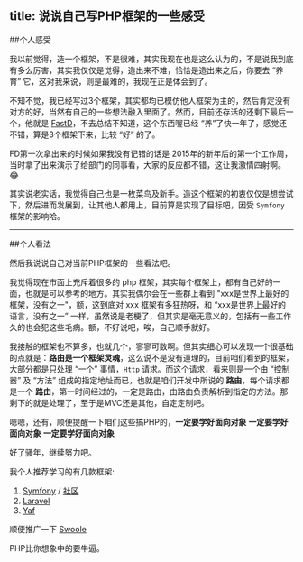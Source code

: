 title: 说说自己写PHP框架的一些感受
---
##个人感受

我以前觉得，造一个框架，不是很难，其实我现在也是这么认为的，不是说我到底有多么厉害，其实我仅仅是觉得，造出来不难，恰恰是造出来之后，你要去 “养育” 它，这对我来说，则是最难的，我现在正是体会到了。

不知不觉，我已经写过3个框架，其实都均已模仿他人框架为主的，然后肯定没有对方的好，当然有自己的一些想法融入里面了。然而，目前还存活的还剩下最后一个，他就是 [FastD](https://github.com/JanHuang/fastD)，不去总结不知道，这个东西喔已经 “养”了快一年了，感觉还不错，算是3个框架下来，比较 “好” 的了。

FD第一次拿出来的时候如果我没有记错的话是 2015年的新年后的第一个工作周，当时拿了出来演示了给部门的同事看，大家的反应都不错，这让我激情四射啊。😂

其实说老实话，我觉得自己也是一枚菜鸟及新手。造这个框架的初衷仅仅是想尝试下，然后进而发展到，让其他人都用上，目前算是实现了目标吧，因受 `Symfony` 框架的影响哈。

----

##个人看法

然后我说说自己对当前PHP框架的一些看法吧。

我觉得现在市面上充斥着很多的 php 框架，其实每个框架上，都有自己好的一面，也就是可以参考的地方。其实我偶尔会在一些群上看到 "xxx是世界上最好的框架，没有之一"，额，这到底对 xxx 框架有多狂热呀，和 “xxx是世界上最好的语言，没有之一” 一样，虽然说是老梗了，但其实是毫无意义的，包括有一些工作久的也会犯这些毛病。额，不好说吧，唉，自己顺手就好。

我接触的框架也不算多，也就几个，寥寥可数啊。但其实细心可以发现一个很基础的点就是：**路由是一个框架灵魂**，这么说不是没有道理的，目前咱们看到的框架，大部分都是只处理 “一个” 事情，`Http` 请求。而这个请求，看来则是一个由 “控制器” 及 “方法” 组成的指定地址而已，也就是咱们开发中所说的 **路由**，每个请求都是一个 **路由**，第一时间经过的，一定是路由，由路由负责解析到指定的方法。那剩下的就是处理了，至于是MVC还是其他，自定定制吧。

嗯嗯，还有，顺便提醒一下咱们这些搞PHP的，**一定要学好面向对象** **一定要学好面向对象** **一定要学好面向对象**

好了骚年，继续努力吧。

我个人推荐学习的有几款框架:

1. [Symfony](http://symfony.com)  / [社区](https://forum.symfony.cn)
2. [Laravel](http://www.golaravel.com/)
3. [Yaf](http://www.laruence.com/manual/)

顺便推广一下 [Swoole](http://www.swoole.com/)

PHP比你想象中的要牛逼。